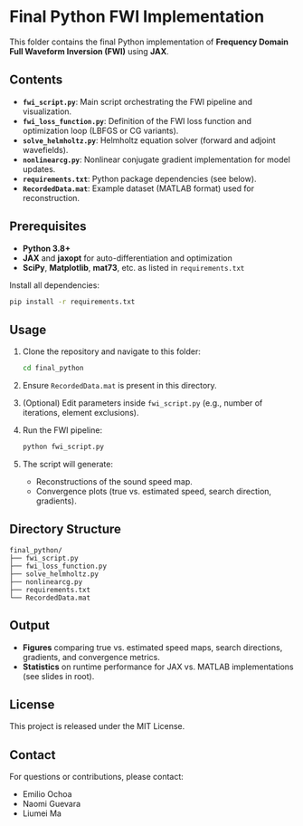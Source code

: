 # Final Python FWI Implementation

This folder contains the final Python implementation of **Frequency Domain Full Waveform Inversion (FWI)** using **JAX**.

## Contents

* **`fwi_script.py`**: Main script orchestrating the FWI pipeline and visualization.
* **`fwi_loss_function.py`**: Definition of the FWI loss function and optimization loop (LBFGS or CG variants).
* **`solve_helmholtz.py`**: Helmholtz equation solver (forward and adjoint wavefields).
* **`nonlinearcg.py`**: Nonlinear conjugate gradient implementation for model updates.
* **`requirements.txt`**: Python package dependencies (see below).
* **`RecordedData.mat`**: Example dataset (MATLAB format) used for reconstruction.

## Prerequisites

* **Python 3.8+**
* **JAX** and **jaxopt** for auto-differentiation and optimization
* **SciPy**, **Matplotlib**, **mat73**, etc. as listed in `requirements.txt`

Install all dependencies:

```bash
pip install -r requirements.txt
```

## Usage

1. Clone the repository and navigate to this folder:

   ```bash
   cd final_python
   ```
2. Ensure `RecordedData.mat` is present in this directory.
3. (Optional) Edit parameters inside `fwi_script.py` (e.g., number of iterations, element exclusions).
4. Run the FWI pipeline:

   ```bash
   python fwi_script.py
   ```
5. The script will generate:

   * Reconstructions of the sound speed map.
   * Convergence plots (true vs. estimated speed, search direction, gradients).

## Directory Structure

```
final_python/
├── fwi_script.py
├── fwi_loss_function.py
├── solve_helmholtz.py
├── nonlinearcg.py
├── requirements.txt
└── RecordedData.mat
```

## Output

* **Figures** comparing true vs. estimated speed maps, search directions, gradients, and convergence metrics.
* **Statistics** on runtime performance for JAX vs. MATLAB implementations (see slides in root).

## License

This project is released under the MIT License.

## Contact

For questions or contributions, please contact:

* Emilio Ochoa
* Naomi Guevara
* Liumei Ma
